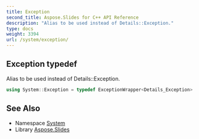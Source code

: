 ```yaml
---
title: Exception
second_title: Aspose.Slides for C++ API Reference
description: "Alias to be used instead of Details::Exception."
type: docs
weight: 3394
url: /system/exception/
---
```

## Exception typedef


Alias to be used instead of Details::Exception.

```cpp
using System::Exception = typedef ExceptionWrapper<Details_Exception>
```

## See Also

* Namespace [System](../)
* Library [Aspose.Slides](../../)